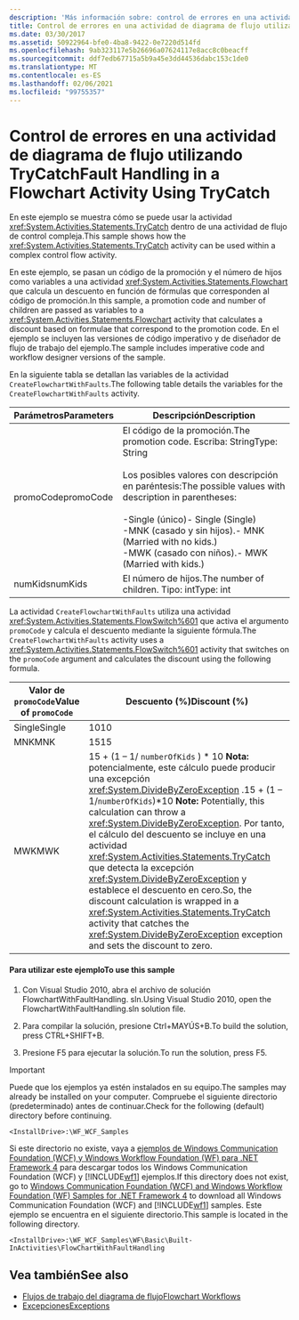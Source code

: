 ```yaml
---
description: 'Más información sobre: control de errores en una actividad de diagrama de flujo mediante TryCatch'
title: Control de errores en una actividad de diagrama de flujo utilizando TryCatch
ms.date: 03/30/2017
ms.assetid: 50922964-bfe0-4ba8-9422-0e7220d514fd
ms.openlocfilehash: 9ab323117e5b26696a07624117e8acc8c0beacff
ms.sourcegitcommit: ddf7edb67715a5b9a45e3dd44536dabc153c1de0
ms.translationtype: MT
ms.contentlocale: es-ES
ms.lasthandoff: 02/06/2021
ms.locfileid: "99755357"
---
```

# <a name="fault-handling-in-a-flowchart-activity-using-trycatch"></a><span data-ttu-id="94e0c-103">Control de errores en una actividad de diagrama de flujo utilizando TryCatch</span><span class="sxs-lookup"><span data-stu-id="94e0c-103">Fault Handling in a Flowchart Activity Using TryCatch</span></span>

<span data-ttu-id="94e0c-104">En este ejemplo se muestra cómo se puede usar la actividad <xref:System.Activities.Statements.TryCatch> dentro de una actividad de flujo de control compleja.</span><span class="sxs-lookup"><span data-stu-id="94e0c-104">This sample shows how the <xref:System.Activities.Statements.TryCatch> activity can be used within a complex control flow activity.</span></span>

<span data-ttu-id="94e0c-105">En este ejemplo, se pasan un código de la promoción y el número de hijos como variables a una actividad <xref:System.Activities.Statements.Flowchart> que calcula un descuento en función de fórmulas que corresponden al código de promoción.</span><span class="sxs-lookup"><span data-stu-id="94e0c-105">In this sample, a promotion code and number of children are passed as variables to a <xref:System.Activities.Statements.Flowchart> activity that calculates a discount based on formulae that correspond to the promotion code.</span></span> <span data-ttu-id="94e0c-106">En el ejemplo se incluyen las versiones de código imperativo y de diseñador de flujo de trabajo del ejemplo.</span><span class="sxs-lookup"><span data-stu-id="94e0c-106">The sample includes imperative code and workflow designer versions of the sample.</span></span>

<span data-ttu-id="94e0c-107">En la siguiente tabla se detallan las variables de la actividad `CreateFlowchartWithFaults`.</span><span class="sxs-lookup"><span data-stu-id="94e0c-107">The following table details the variables for the `CreateFlowchartWithFaults` activity.</span></span>

|<span data-ttu-id="94e0c-108">Parámetros</span><span class="sxs-lookup"><span data-stu-id="94e0c-108">Parameters</span></span>|<span data-ttu-id="94e0c-109">Descripción</span><span class="sxs-lookup"><span data-stu-id="94e0c-109">Description</span></span>|
|----------------|-----------------|
|<span data-ttu-id="94e0c-110">promoCode</span><span class="sxs-lookup"><span data-stu-id="94e0c-110">promoCode</span></span>|<span data-ttu-id="94e0c-111">El código de la promoción.</span><span class="sxs-lookup"><span data-stu-id="94e0c-111">The promotion code.</span></span> <span data-ttu-id="94e0c-112">Escriba:  String</span><span class="sxs-lookup"><span data-stu-id="94e0c-112">Type: String</span></span><br /><br /> <span data-ttu-id="94e0c-113">Los posibles valores con descripción en paréntesis:</span><span class="sxs-lookup"><span data-stu-id="94e0c-113">The possible values with description in parentheses:</span></span><br /><br /> <span data-ttu-id="94e0c-114">-Single (único)</span><span class="sxs-lookup"><span data-stu-id="94e0c-114">-   Single (Single)</span></span><br /><span data-ttu-id="94e0c-115">-MNK (casado y sin hijos).</span><span class="sxs-lookup"><span data-stu-id="94e0c-115">-   MNK (Married with no kids.)</span></span><br /><span data-ttu-id="94e0c-116">-MWK (casado con niños).</span><span class="sxs-lookup"><span data-stu-id="94e0c-116">-   MWK (Married with kids.)</span></span>|
|<span data-ttu-id="94e0c-117">numKids</span><span class="sxs-lookup"><span data-stu-id="94e0c-117">numKids</span></span>|<span data-ttu-id="94e0c-118">El número de hijos.</span><span class="sxs-lookup"><span data-stu-id="94e0c-118">The number of children.</span></span> <span data-ttu-id="94e0c-119">Tipo: int</span><span class="sxs-lookup"><span data-stu-id="94e0c-119">Type: int</span></span>|

<span data-ttu-id="94e0c-120">La actividad `CreateFlowchartWithFaults` utiliza una actividad <xref:System.Activities.Statements.FlowSwitch%601> que activa el argumento `promoCode` y calcula el descuento mediante la siguiente fórmula.</span><span class="sxs-lookup"><span data-stu-id="94e0c-120">The `CreateFlowchartWithFaults` activity uses a <xref:System.Activities.Statements.FlowSwitch%601> activity that switches on the `promoCode` argument and calculates the discount using the following formula.</span></span>

|<span data-ttu-id="94e0c-121">Valor de `promoCode`</span><span class="sxs-lookup"><span data-stu-id="94e0c-121">Value of `promoCode`</span></span>|<span data-ttu-id="94e0c-122">Descuento (%)</span><span class="sxs-lookup"><span data-stu-id="94e0c-122">Discount (%)</span></span>|
|--------------------------|--------------------|
|<span data-ttu-id="94e0c-123">Single</span><span class="sxs-lookup"><span data-stu-id="94e0c-123">Single</span></span>|<span data-ttu-id="94e0c-124">10</span><span class="sxs-lookup"><span data-stu-id="94e0c-124">10</span></span>|
|<span data-ttu-id="94e0c-125">MNK</span><span class="sxs-lookup"><span data-stu-id="94e0c-125">MNK</span></span>|<span data-ttu-id="94e0c-126">15</span><span class="sxs-lookup"><span data-stu-id="94e0c-126">15</span></span>|
|<span data-ttu-id="94e0c-127">MWK</span><span class="sxs-lookup"><span data-stu-id="94e0c-127">MWK</span></span>|<span data-ttu-id="94e0c-128">15 + (1 – 1/ `numberOfKids` ) \* 10 **Nota:**  potencialmente, este cálculo puede producir una excepción <xref:System.DivideByZeroException> .</span><span class="sxs-lookup"><span data-stu-id="94e0c-128">15 + (1 – 1/`numberOfKids`)\*10 **Note:**  Potentially, this calculation can throw a <xref:System.DivideByZeroException>.</span></span> <span data-ttu-id="94e0c-129">Por tanto, el cálculo del descuento se incluye en una actividad <xref:System.Activities.Statements.TryCatch> que detecta la excepción <xref:System.DivideByZeroException> y establece el descuento en cero.</span><span class="sxs-lookup"><span data-stu-id="94e0c-129">So, the discount calculation is wrapped in a <xref:System.Activities.Statements.TryCatch> activity that catches the <xref:System.DivideByZeroException> exception and sets the discount to zero.</span></span>|

#### <a name="to-use-this-sample"></a><span data-ttu-id="94e0c-130">Para utilizar este ejemplo</span><span class="sxs-lookup"><span data-stu-id="94e0c-130">To use this sample</span></span>

1. <span data-ttu-id="94e0c-131">Con Visual Studio 2010, abra el archivo de solución FlowchartWithFaultHandling. sln.</span><span class="sxs-lookup"><span data-stu-id="94e0c-131">Using Visual Studio 2010, open the FlowchartWithFaultHandling.sln solution file.</span></span>

2. <span data-ttu-id="94e0c-132">Para compilar la solución, presione Ctrl+MAYÚS+B.</span><span class="sxs-lookup"><span data-stu-id="94e0c-132">To build the solution, press CTRL+SHIFT+B.</span></span>

3. <span data-ttu-id="94e0c-133">Presione F5 para ejecutar la solución.</span><span class="sxs-lookup"><span data-stu-id="94e0c-133">To run the solution, press F5.</span></span>

> [!IMPORTANT]
> <span data-ttu-id="94e0c-134">Puede que los ejemplos ya estén instalados en su equipo.</span><span class="sxs-lookup"><span data-stu-id="94e0c-134">The samples may already be installed on your computer.</span></span> <span data-ttu-id="94e0c-135">Compruebe el siguiente directorio (predeterminado) antes de continuar.</span><span class="sxs-lookup"><span data-stu-id="94e0c-135">Check for the following (default) directory before continuing.</span></span>
>
> `<InstallDrive>:\WF_WCF_Samples`
>
> <span data-ttu-id="94e0c-136">Si este directorio no existe, vaya a [ejemplos de Windows Communication Foundation (WCF) y Windows Workflow Foundation (WF) para .NET Framework 4](https://www.microsoft.com/download/details.aspx?id=21459) para descargar todos los Windows Communication Foundation (WCF) y [!INCLUDE[wf1](../../../../includes/wf1-md.md)] ejemplos.</span><span class="sxs-lookup"><span data-stu-id="94e0c-136">If this directory does not exist, go to [Windows Communication Foundation (WCF) and Windows Workflow Foundation (WF) Samples for .NET Framework 4](https://www.microsoft.com/download/details.aspx?id=21459) to download all Windows Communication Foundation (WCF) and [!INCLUDE[wf1](../../../../includes/wf1-md.md)] samples.</span></span> <span data-ttu-id="94e0c-137">Este ejemplo se encuentra en el siguiente directorio.</span><span class="sxs-lookup"><span data-stu-id="94e0c-137">This sample is located in the following directory.</span></span>
>
> `<InstallDrive>:\WF_WCF_Samples\WF\Basic\Built-InActivities\FlowChartWithFaultHandling`

## <a name="see-also"></a><span data-ttu-id="94e0c-138">Vea también</span><span class="sxs-lookup"><span data-stu-id="94e0c-138">See also</span></span>

- [<span data-ttu-id="94e0c-139">Flujos de trabajo del diagrama de flujo</span><span class="sxs-lookup"><span data-stu-id="94e0c-139">Flowchart Workflows</span></span>](../flowchart-workflows.md)
- [<span data-ttu-id="94e0c-140">Excepciones</span><span class="sxs-lookup"><span data-stu-id="94e0c-140">Exceptions</span></span>](../exceptions.md)
